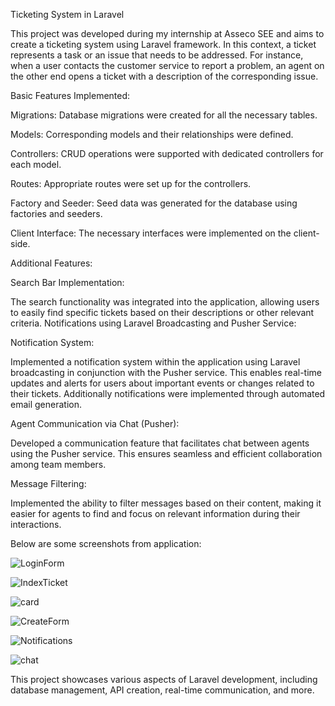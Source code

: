 Ticketing System in Laravel

This project was developed during my internship at Asseco SEE  and aims to create a ticketing system using Laravel framework. In this context, a ticket represents a task or an issue that needs to be addressed. For instance, when a user contacts the customer service to report a problem, an agent on the other end opens a ticket with a description of the corresponding issue.

Basic Features Implemented:

Migrations: Database migrations were created for all the necessary tables.

Models: Corresponding models and their relationships were defined.

Controllers: CRUD operations were supported with dedicated controllers for each model.

Routes: Appropriate routes were set up for the controllers.

Factory and Seeder: Seed data was generated for the database using factories and seeders.

Client Interface: The necessary interfaces were implemented on the client-side.


Additional Features:

Search Bar Implementation:

The search functionality was integrated into the application, allowing users to easily find specific tickets based on their descriptions or other relevant criteria.
Notifications using Laravel Broadcasting and Pusher Service:

Notification System:

Implemented a notification system within the application using Laravel broadcasting in conjunction with the Pusher service. This enables real-time updates and alerts for users about important events or changes related to their tickets. Additionally notifications were implemented through automated email generation.

Agent Communication via Chat (Pusher):

Developed a communication feature that facilitates chat between agents using the Pusher service. This ensures seamless and efficient collaboration among team members.

Message Filtering:

Implemented the ability to filter messages based on their content, making it easier for agents to find and focus on relevant information during their interactions.


Below are some screenshots from application: 

![LoginForm](https://github.com/DaveXo9/TicketingSystem/assets/85836822/ec98de1e-884a-45d7-8706-cb4ebed5bf3e)

![IndexTicket](https://github.com/DaveXo9/TicketingSystem/assets/85836822/d57ac084-4e0f-4afa-a194-5cc51d174e62)

![card](https://github.com/DaveXo9/TicketingSystem/assets/85836822/0a1701ad-8c09-4e2b-9a0a-f73332267555)

![CreateForm](https://github.com/DaveXo9/TicketingSystem/assets/85836822/57c9296a-76b5-4a5e-b057-3856b2d2d85d)

![Notifications](https://github.com/DaveXo9/TicketingSystem/assets/85836822/6c7b75b4-7e09-483f-a505-524909b61b9a)

![chat](https://github.com/DaveXo9/TicketingSystem/assets/85836822/dea985b7-90a0-4b05-8fbd-82bd33db30c2)

This project showcases various aspects of Laravel development, including database management, API creation, real-time communication, and more.
